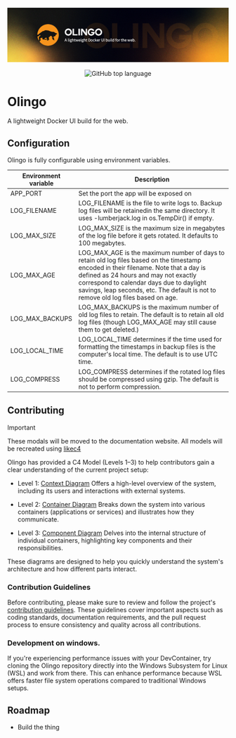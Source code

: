 <div>

![Olingo banner](https://github.com/Olingo-dev/Olingo/blob/canary/.media/identity/olingo_github_banner.png?raw=true)
</div>
<div align="center">

![GitHub top language](https://img.shields.io/github/languages/top/Olingo-dev/Olingo)

</div>

# Olingo
A lightweight Docker UI build for the web.




## Configuration
Olingo is fully configurable using environment variables.

| Environment variable | Description                                                                                                                                                                                                                                                                                                |
|----------------------|------------------------------------------------------------------------------------------------------------------------------------------------------------------------------------------------------------------------------------------------------------------------------------------------------------|
| APP_PORT             | Set the port the app will be exposed on                                                                                                                                                                                                                                                                    |
| LOG_FILENAME         | LOG_FILENAME is the file to write logs to. Backup log files will be retainedin the same directory. It uses -lumberjack.log in os.TempDir() if empty.                                                                                                                                                           |
| LOG_MAX_SIZE         | LOG_MAX_SIZE is the maximum size in megabytes of the log file before it gets rotated. It defaults to 100 megabytes.                                                                                                                                                                                             |
| LOG_MAX_AGE          | LOG_MAX_AGE is the maximum number of days to retain old log files based on the timestamp encoded in their filename. Note that a day is defined as 24 hours and may not exactly correspond to calendar days due to daylight savings, leap seconds, etc. The default is not to remove old log files based on age. |
| LOG_MAX_BACKUPS      | LOG_MAX_BACKUPS is the maximum number of old log files to retain. The default is to retain all old log files (though LOG_MAX_AGE may still cause them to get deleted.)                                                                                                                                                                                                            |
| LOG_LOCAL_TIME       | LOG_LOCAL_TIME determines if the time used for formatting the timestamps in backup files is the computer's local time. The default is to use UTC time.                                                                                                                                                          |
| LOG_COMPRESS         | LOG_COMPRESS determines if the rotated log files should be compressed using gzip. The default is not to perform compression.                                                                                                                                                                                   |                                                                                               
## Contributing
> [!IMPORTANT]
> These modals will be moved to the documentation website. All models will be recreated using [likec4](https://likec4.dev/)

Olingo has provided a C4 Model (Levels 1–3) to help contributors gain a clear understanding of the current project setup:

- Level 1: [Context Diagram](https://github.com/Olingo-dev/Olingo/blob/canary/.media/diagrams/Olingo-context-diagram-lvl1.png)
  Offers a high-level overview of the system, including its users and interactions with external systems.

- Level 2: [Container Diagram](https://github.com/Olingo-dev/Olingo/blob/canary/.media/diagrams/Olingo-container-diagram-lvl2.png)
  Breaks down the system into various containers (applications or services) and illustrates how they communicate.

- Level 3: [Component Diagram](https://github.com/Olingo-dev/Olingo/blob/canary/.media/diagrams/Olingo-component-diagram-lvl3.png)
  Delves into the internal structure of individual containers, highlighting key components and their responsibilities.

These diagrams are designed to help you quickly understand the system's architecture and how different parts interact.



### Contribution Guidelines
Before contributing, please make sure to review and follow the project's [contribution guidelines](./CONTRIBUTING.md). These guidelines cover important aspects such as coding standards, documentation requirements, and the pull request process to ensure consistency and quality across all contributions.

### Development on windows.
If you're experiencing performance issues with your DevContainer, try cloning the Olingo repository directly into the Windows Subsystem for Linux (WSL) and work from there. This can enhance performance because WSL offers faster file system operations compared to traditional Windows setups.


## Roadmap
- Build the thing
